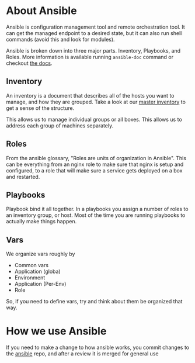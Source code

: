 # About Ansible

Ansible is configuration management tool and remote orchestration tool. It can get the managed endpoint to a desired state, but it can also run shell commands (avoid this and look for modules).

Ansible is broken down into three major parts. Inventory, Playbooks, and Roles. More information is available running `ansible-doc` command or checkout [the docs](http://docs.ansible.com/modules.html).

## Inventory

An inventory is a document that describes all of the hosts you want to manage, and how they are grouped. Take a look at our [master inventory](https://github.com/pulibrary/princeton_ansible/blob/master/hosts) to get a sense of the structure.

This allows us to manage individual groups or all boxes. This allows us to address each group of machines separately.

## Roles

From the ansible glossary, "Roles are units of organization in Ansible". This can be everything from an nginx role to make sure that nginx is setup and configured, to a role that will make sure a service gets deployed on a box and restarted.

## Playbooks

Playbook bind it all together. In a playbooks you assign a number of roles to an inventory group, or host. Most of the time you are running playbooks to actually make things happen.

## Vars

We organize vars roughly by

- Common vars
- Application (globa)
- Environment
- Application (Per-Env)
- Role

So, if you need to define vars, try and think about them be organized that way.

# How we use Ansible
If you need to make a change to how ansible works, you commit changes to the [ansible](https://github.com/pulibrary/princeton_ansible) repo, and after a review it is merged for general use
